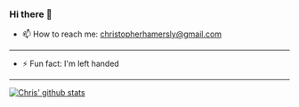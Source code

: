 ### Hi there 👋

- 📫 
How to reach me:
christopherhamersly@gmail.com
***
- ⚡
Fun fact: 
I'm left handed
***

[![Chris' github stats](https://github-readme-stats.vercel.app/api?username=christopherhamersly&theme=graywhite_icons=true)](https://github.com/christopherhamersly/github-readme-stats)



